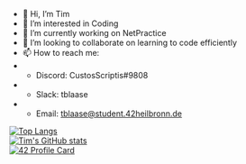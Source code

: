 - 👋 Hi, I’m Tim
- 👀 I’m interested in Coding
- 🌱 I’m currently working on NetPractice
- 💞️ I’m looking to collaborate on learning to code efficiently
- 📫 How to reach me:
- - Discord: CustosScriptis#9808
- - Slack: tblaase
- - Email: tblaase@student.42heilbronn.de

[![Top Langs](https://github-readme-stats.vercel.app/api/top-langs/?username=tblaase&theme=dark&count_private=true)](https://github.com/anuraghazra/github-readme-stats)<br>
[![Tim's GitHub stats](https://github-readme-stats.vercel.app/api?username=tblaase&theme=dark&count_private=true)](https://github.com/anuraghazra/github-readme-stats)<br>
[![42 Profile Card](https://1337-readme.vercel.app/api/profile?cursus=42cursus&dark=true&email=hide&leet_logo=hide&login=tblaase)](https://profile.intra.42.fr/users/tblaase)
